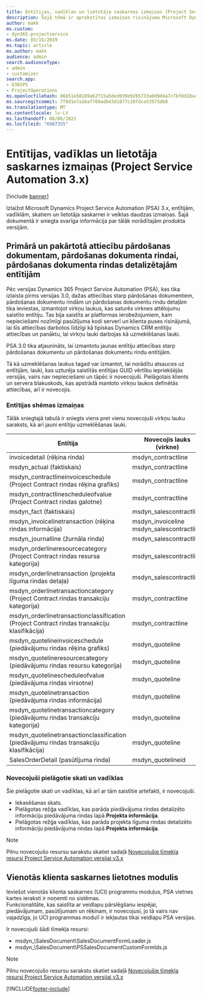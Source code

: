 ```yaml
---
title: Entītijas, vadīklas un lietotāja saskarnes izmaiņas (Project Service Automation 3.x)
description: Šajā tēmā ir aprakstītas izmaiņas risinājuma Microsoft Dynamics Project Service Automation 3.x.
author: makk
ms.custom:
- dyn365-projectservice
ms.date: 03/15/2019
ms.topic: article
ms.author: makk
audience: admin
search.audienceType:
- admin
- customizer
search.app:
- D365PS
- ProjectOperations
ms.openlocfilehash: 86b51e58189a62f15a5ded039e9265733a0d9d4a7c7bf8d18ac46aadf1d2a931
ms.sourcegitcommit: 7f8d1e7a16af769adb43d1877c28fdce53975db8
ms.translationtype: MT
ms.contentlocale: lv-LV
ms.lasthandoff: 08/06/2021
ms.locfileid: "6987355"
---
```

# <a name="entity-control-and-user-interface-changes-project-service-automation-3x"></a>Entītijas, vadīklas un lietotāja saskarnes izmaiņas (Project Service Automation 3.x)

[!include [banner](../../includes/psa-now-project-operations.md)]


Izlaižot Microsoft Dynamics Project Service Automation (PSA) 3.x, entītijām, vadīklām, skatiem un lietotāja saskarnei ir veiktas daudzas izmaiņas. Šajā dokumentā ir sniegta svarīga informācija par tālāk norādītajām produkta versijām.

## <a name="parent-child-relationships-for-sales-document-sales-document-line-sales-document-line-detail-entities"></a>Primārā un pakārtotā attiecību pārdošanas dokumentam, pārdošanas dokumenta rindai, pārdošanas dokumenta rindas detalizētajām entītijām
Pēc versijas Dynamics 365 Project Service Automation (PSA), kas tika izlaista pirms versijas 3.0, dažas attiecības starp pārdošanas dokumentiem, pārdošanas dokumentu rindām un pārdošanas dokumentu rindu detaļām tika ieviestas, izmantojot virkņu laukus, kas saturēs virknes attēlojumu saistīto entītiju. Tas bija saistīts ar platformas ierobežojumiem, kam nepieciešami nozīmīgi pasūtījuma kodi serverī un klienta puses risinājumā, lai šīs attiecības darbotos līdzīgi kā tipiskas Dynamics CRM entītiju attiecības un panāktu, lai virkņu lauki darbojas kā uzmeklēšanas lauki.

PSA 3.0 tika atjaunināts, lai izmantotu jaunas entītiju attiecības starp pārdošanas dokumentu un pārdošanas dokumentu rindu entītijām.

Tā kā uzmeklēšanas laukus tagad var izmantot, lai norādītu atsauces uz entītijām, lauki, kas uzturēja saistītās entītijas GUID vērtību iepriekšējās versijās, vairs nav nepieciešami un tāpēc ir novecojuši. Pielāgotais klients un servera blakuskods, kas apstrādā mantoto virkņu laukos definētās attiecības, arī ir novecojis.

### <a name="entity-schema-changes"></a>Entītijas shēmas izmaiņas
Tālāk sniegtajā tabulā ir sniegts viens pret vienu novecojuši virkņu lauku saraksts, kā arī jauni entītiju uzmeklēšanas lauki. 

 Entītija |   Novecojis lauks (virkne) | Jauns lauks (uzmeklēšana)
--- | --- | ---
invoicedetail (rēķina rinda) |  msdyn_contractline |    msdyn_contractlineid
msdyn_actual (faktiskais) | msdyn_contractline |   msdyn_salescontractlineid
msdyn_contractlineinvoiceschedule (Project Contract rindas rēķina grafiks) |    msdyn_contractline |    msdyn_contractlineid
msdyn_contractlinescheduleofvalue (Project Contract rindas galotne) |   msdyn_contractline |    msdyn_contractlineid
msdyn_fact (faktiskais) | msdyn_salescontractline |   msdyn_salescontractlineid
msdyn_invoicelinetransaction (rēķina rindas informācija) | msdyn_invoiceline <br> msdyn_salescontractline | msdyn_invoiceline <br> msdyn_salescontractlineid
msdyn_journalline (žurnāla rinda) |  msdyn_salescontractline |   msdyn_salescontractlineid
msdyn_orderlineresourcecategory (Project Contract rindas resursa kategorija) | msdyn_salescontractline |   msdyn_contractlineid
msdyn_orderlinetransaction (projekta līguma rindas detaļa) | msdyn_salescontractline |   msdyn_salescontractlineid
msdyn_orderlinetransactioncategory (Project Contract rindas transakciju kategorija) |   msdyn_contractline |    msdyn_contractlineid
msdyn_orderlinetransactionclassification (Project Contract rindas transakciju klasifikācija) |   msdyn_contractline |    msdyn_contractlineid
msdyn_quotelineinvoiceschedule (piedāvājumu rindas rēķina grafiks) |  msdyn_quoteline |   msdyn_quotelineid
msdyn_quotelineresourcecategory (piedāvājumu rindas resursu kategorija) |    msdyn_quoteline |   msdyn_quotelineid
msdyn_quotelinescheduleofvalue (piedāvājuma rindas virsotne) | msdyn_quoteline |   msdyn_quotelineid
msdyn_quotelinetransaction (piedāvājuma rindas informācija) |    msdyn_quoteline |   msdyn_quotelineid
msdyn_quotelinetransactioncategory (piedāvājumu rindas transakciju kategorija) |  msdyn_quoteline |   msdyn_quotelineid
msdyn_quotelinetransactionclassification (piedāvājumu rindas transakciju klasifikācija) |  msdyn_quoteline |   msdyn_quotelineid
SalesOrderDetail (pasūtījuma rinda) | msdyn_quotelineid | msdyn_quoteline 

### <a name="deprecated-custom-views-and-controls"></a>Novecojuši pielāgotie skati un vadīklas
Šie pielāgotie skati un vadīklas, kā arī ar tām saistītie artefakti, ir novecojuši.

- Iekasēšanas skats.
- Pielāgotas režģa vadīklas, kas parāda piedāvājuma rindas detalizēto informāciju piedāvājuma rindas lapā **Projekta informācija**.
- Pielāgotas režģa vadīklas, kas parāda projekta līguma rindas detalizēto informāciju piedāvājuma rindas lapā **Projekta informācija**.

> [!NOTE]
> Pilnu novecojušo resursu sarakstu skatiet sadaļā [Novecojušie tīmekļa resursi Project Service Automation versijai v3.x](../developer-guides/web-resources-deprecated-v3.x.md)

## <a name="unified-client-interface-app-module"></a>Vienotās klienta saskarnes lietotnes modulis
Ieviešot vienotās klienta saskarnes (UCI) programmu moduļus, PSA vietnes kartes ieraksti ir noņemti no sistēmas.  
Funkcionalitāte, kas saistīta ar veidlapu pārslēgšanu iespējai, piedāvājumam, pasūtījumam un rēķinam, ir novecojusi, jo tā vairs nav vajadzīga, jo UCI programmas modulī ir iekļautas tikai veidlapu PSA versijas.  

Ir novecojuši šādi tīmekļa resursi:

- msdyn_\SalesDocument\SalesDocumentFormLoader.js
- msdyn_\SalesDocument\PSSalesDocumentCustomFormIds.js

> [!NOTE]
> Pilnu novecojušo resursu sarakstu skatiet sadaļā [Novecojušie tīmekļa resursi Project Service Automation versijai v3.x](../developer-guides/web-resources-deprecated-v3.x.md)




[!INCLUDE[footer-include](../../includes/footer-banner.md)]